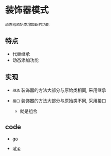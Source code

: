 # 装饰器模式

    动态给原始类增加新的功能

## 特点

- 代替继承
- 动态添加功能

## 实现

- `继承` 装饰器的方法大部分与原始类相同, 采用继承

- `接口` 装饰器的方法大部分与原始类不同, 采用接口
  - 就是组合

## code

- [go](src/go/dp/decorator.go)

- [php](src/php_design_patterns/decorator/decorator.php)
